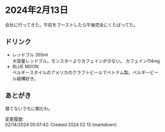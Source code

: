 # 2024年2月13日

会社に行ってきた。午前をブーストしたら午後完全にくたばってた。

## ドリンク

- レッドブル 355ml  
大容量レッドブル。モンスターよりカフェインが少ない。
カフェイン114mg
- BLUE MOON  
ベルギースタイルのアメリカのクラフトビールでベトナム製。ベルギービール結構好き。

## あとがき

寝てないうちに朝だわ。

変更履歴:  
02/14/2024 05:07:42: Created 2024 02 13 (markdown)  
